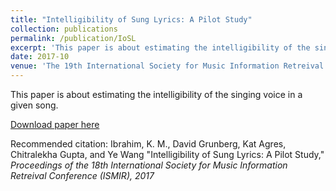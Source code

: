 ```yaml
---
title: "Intelligibility of Sung Lyrics: A Pilot Study"
collection: publications
permalink: /publication/IoSL
excerpt: 'This paper is about estimating the intelligibility of the singing voice in a given song. We propose a set of acoustic features that are relevant for estimating the intelligibility. We also propose an approach for labeling songs with an intelligibility score accroding to human perception'
date: 2017-10
venue: 'The 19th International Society for Music Information Retreival Conference ISMIR'
---
```

This paper is about estimating the intelligibility of the singing voice in a given song.

[Download paper here](https://karimmibrahim.github.io/files/[Paper]IoSL.pdf)

Recommended citation: 
Ibrahim, K. M., David Grunberg, Kat Agres, Chitralekha Gupta, and Ye Wang "Intelligibility of Sung Lyrics: A Pilot Study," <i> Proceedings of the 18th International Society for Music Information Retreival Conference (ISMIR), 2017</i>